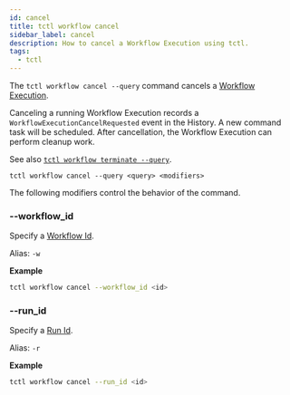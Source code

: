 ```yaml
---
id: cancel
title: tctl workflow cancel
sidebar_label: cancel
description: How to cancel a Workflow Execution using tctl.
tags:
  - tctl
---
```


The `tctl workflow cancel --query` command cancels a [Workflow Execution](/workflows#workflow-execution).

Canceling a running Workflow Execution records a `WorkflowExecutionCancelRequested` event in the History.
A new command task will be scheduled.
After cancellation, the Workflow Execution can perform cleanup work.

See also [`tctl workflow terminate --query`](/tctl-v1/workflow/terminate).

`tctl workflow cancel --query <query> <modifiers>`

The following modifiers control the behavior of the command.

### --workflow_id

Specify a [Workflow Id](/concepts/what-is-a-workflow-id).

Alias: `-w`

**Example**

```bash
tctl workflow cancel --workflow_id <id>
```

### --run_id

Specify a [Run Id](/concepts/what-is-a-run-id).

Alias: `-r`

**Example**

```bash
tctl workflow cancel --run_id <id>
```
